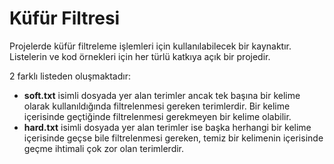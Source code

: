 # Küfür Filtresi

Projelerde küfür filtreleme işlemleri için kullanılabilecek bir kaynaktır. Listelerin ve kod örnekleri için her türlü katkıya açık bir projedir.

2 farklı listeden oluşmaktadır:

- **soft.txt** isimli dosyada yer alan terimler ancak tek başına bir kelime olarak kullanıldığında filtrelenmesi gereken terimlerdir. Bir kelime içerisinde geçtiğinde filtrelenmesi gerekmeyen bir kelime olabilir.
- **hard.txt** isimli dosyada yer alan terimler ise başka herhangi bir kelime içerisinde geçse bile filtrelenmesi gereken, temiz bir kelimenin içerisinde geçme ihtimali çok zor olan terimlerdir.
